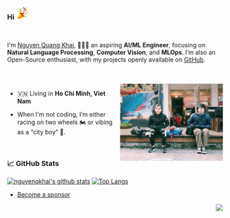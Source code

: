 ### Hi <img src="img/icons8-party-popper-48.png" width="30px">

<br/>

I'm [Nguyen Quang Khai](https://www.linkedin.com/in/khaisting/), 👨🏻‍💻 an aspiring **AI/ML Engineer**, focusing on **Natural Language Processing**, **Computer Vision**, and **MLOps**. I’m also an Open-Source enthusiast, with my projects openly available on [GitHub](https://github.com/KhaiBoiPho?tab=repositories).

<br/>
<br/>
<img align="right" alt="Photography Image" src="img/khai.jpg" height="180" />

- 🇻🇳 Living in **Ho Chi Minh, Viet Nam**

- When I'm not coding, I’m either racing on two wheels 🏍️ or vibing as a “city boy” 🌆.

<br/>

### 📈 GitHub Stats

[![nguyenqkhai's github stats](https://github-readme-stats.vercel.app/api?username=KhaiBoiPho&show_icons=true&line_height=21&show_icons=true&theme=vue&hide_border=true)](https://github.com/anuraghazra/github-readme-stats)
[![Top Langs](https://github-readme-stats.vercel.app/api/top-langs/?username=KhaiBoiPho&show_icons=true&layout=compact&theme=vue&hide_border=true)](https://github.com/anuraghazra/github-readme-stats)

- [Become a sponsor](https://github.com/sponsors/KhaiBoiPho)

<img src="https://komarev.com/ghpvc/?username=lcaohoanq&color=blue&style=flat-square&label=visitors" align="right" />

